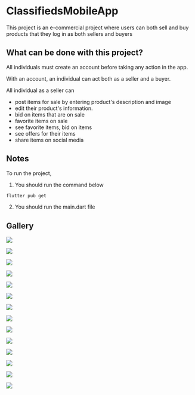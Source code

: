 # ClassifiedsMobileApp

This project is an e-commercial project where users can both sell and buy products that they log in as both sellers and buyers

## What can be done with this project?

All individuals must create an account before taking any action in the app.

With an account, an individual can act both as a seller and a buyer.

All individual as a seller can
-	post items for sale by entering product's description and image
-	edit their product's information.
-	bid on items that are on sale
-	favorite items on sale
-	see favorite items, bid on items
-	see offers for their items
-	share items on social media



## Notes

To run the project,

1. You should run the command below

```bash
flutter pub get
```

2. You should run the main.dart file


## Gallery

![](classifieds_mobile_app/readmeassets/1.png)

![](classifieds_mobile_app/readmeassets/2.png)

![](classifieds_mobile_app/readmeassets/3.png)

![](classifieds_mobile_app/readmeassets/4.png)

![](classifieds_mobile_app/readmeassets/5.png)

![](classifieds_mobile_app/readmeassets/6.png)

![](classifieds_mobile_app/readmeassets/7.png)

![](classifieds_mobile_app/readmeassets/8.png)

![](classifieds_mobile_app/readmeassets/9.png)

![](classifieds_mobile_app/readmeassets/10.png)

![](classifieds_mobile_app/readmeassets/11.png)

![](classifieds_mobile_app/readmeassets/12.png)

![](classifieds_mobile_app/readmeassets/13.png)

![](classifieds_mobile_app/readmeassets/14.png)

